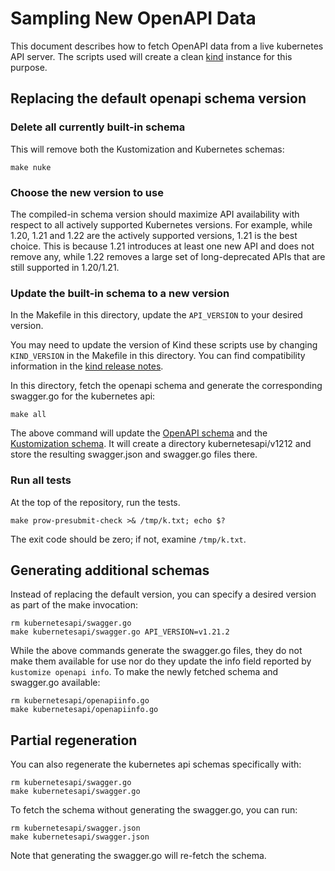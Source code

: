 # Sampling New OpenAPI Data

[OpenAPI schema]: ./kubernetesapi/
[Kustomization schema]: ./kustomizationapi/
[kind]: https://hub.docker.com/r/kindest/node/tags

This document describes how to fetch OpenAPI data from a
live kubernetes API server. 
The scripts used will create a clean [kind] instance for this purpose.

## Replacing the default openapi schema version

### Delete all currently built-in schema

This will remove both the Kustomization and Kubernetes schemas:

```
make nuke
```

### Choose the new version to use

The compiled-in schema version should maximize API availability with respect to all actively supported Kubernetes versions. For example, while 1.20, 1.21 and 1.22 are the actively supported versions, 1.21 is the best choice. This is because 1.21 introduces at least one new API and does not remove any, while 1.22 removes a large set of long-deprecated APIs that are still supported in 1.20/1.21.

### Update the built-in schema to a new version

In the Makefile in this directory, update the `API_VERSION` to your desired version.

You may need to update the version of Kind these scripts use by changing `KIND_VERSION` in the Makefile in this directory. You can find compatibility information in the [kind release notes](https://github.com/kubernetes-sigs/kind/releases).

In this directory, fetch the openapi schema and generate the 
corresponding swagger.go for the kubernetes api: 

```
make all
```

The above command will update the [OpenAPI schema] and the [Kustomization schema]. It will
create a directory kubernetesapi/v1212 and store the resulting
swagger.json and swagger.go files there.

### Run all tests

At the top of the repository, run the tests.

```
make prow-presubmit-check >& /tmp/k.txt; echo $?
```

The exit code should be zero; if not, examine `/tmp/k.txt`.

## Generating additional schemas

Instead of replacing the default version, you can specify a desired version as part of the make invocation:

```
rm kubernetesapi/swagger.go
make kubernetesapi/swagger.go API_VERSION=v1.21.2
```

While the above commands generate the swagger.go files, they
do not make them available for use nor do they update the
info field reported by `kustomize openapi info`. To make the
newly fetched schema and swagger.go available:

```
rm kubernetesapi/openapiinfo.go
make kubernetesapi/openapiinfo.go
```

## Partial regeneration

You can also regenerate the kubernetes api schemas specifically with:

```
rm kubernetesapi/swagger.go
make kubernetesapi/swagger.go
```

To fetch the schema without generating the swagger.go, you can
run:

```
rm kubernetesapi/swagger.json
make kubernetesapi/swagger.json
```

Note that generating the swagger.go will re-fetch the schema.
